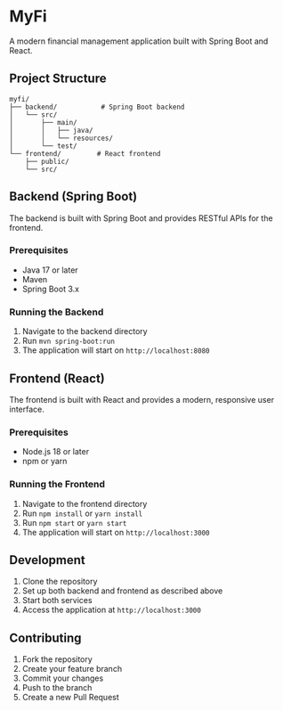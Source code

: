 # MyFi

A modern financial management application built with Spring Boot and React.

## Project Structure

```
myfi/
├── backend/           # Spring Boot backend
│   └── src/
│       ├── main/
│       │   ├── java/
│       │   └── resources/
│       └── test/
└── frontend/         # React frontend
    ├── public/
    └── src/
```

## Backend (Spring Boot)

The backend is built with Spring Boot and provides RESTful APIs for the frontend.

### Prerequisites
- Java 17 or later
- Maven
- Spring Boot 3.x

### Running the Backend
1. Navigate to the backend directory
2. Run `mvn spring-boot:run`
3. The application will start on `http://localhost:8080`

## Frontend (React)

The frontend is built with React and provides a modern, responsive user interface.

### Prerequisites
- Node.js 18 or later
- npm or yarn

### Running the Frontend
1. Navigate to the frontend directory
2. Run `npm install` or `yarn install`
3. Run `npm start` or `yarn start`
4. The application will start on `http://localhost:3000`

## Development

1. Clone the repository
2. Set up both backend and frontend as described above
3. Start both services
4. Access the application at `http://localhost:3000`

## Contributing

1. Fork the repository
2. Create your feature branch
3. Commit your changes
4. Push to the branch
5. Create a new Pull Request
